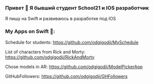  ### Привет 👋  Я бывший студент School21 и IOS разработчик 
Я пишу на Swift и развиваюсь в разработке под IOS 

### Му Apps on Swift 📱:
Schedule for students: https://github.com/odgigodji/MySchedule

List of characters from Rick and Morty: https://github.com/odgigodji/RickAndMorty

Chose models in AR: https://github.com/odgigodji/ModelPickerApp

GitHubFollowers: https://github.com/odgigodji/GHFollowers

<!-- # Contacts
Telegram: https://t.me/odgigodji -->
<!-- Instagram: @nikitaevvv -->
